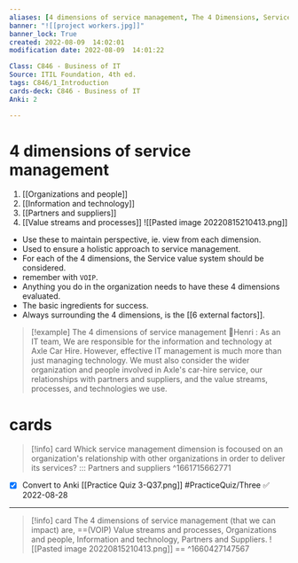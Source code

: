 ```yaml
---
aliases: [4 dimensions of service management, The 4 Dimensions, Service Management System, VOIP, The four Dimensions of service management]
banner: "![[project workers.jpg]]"
banner_lock: True
created: 2022-08-09  14:02:01
modification date: 2022-08-09  14:01:22

Class: C846 - Business of IT
Source: ITIL Foundation, 4th ed.
tags: C846/1_Introduction
cards-deck: C846 - Business of IT
Anki: 2

---
```


# 4 dimensions of service management
1. [[Organizations and people]]
2. [[Information and technology]]
3. [[Partners and suppliers]]
4. [[Value streams and processes]]
![[Pasted image 20220815210413.png]]
- Use these to maintain perspective, ie. view from each dimension.
- Used to ensure a holistic approach to service management.
- For each of the 4 dimensions, the Service value system should be considered.
- remember with `VOIP`.
- Anything you do in the organization needs to have these 4 dimensions evaluated.
- The basic ingredients for success.
- Always surrounding the 4 dimensions, is the [[6 external factors]].
>[!example] The 4 dimensions of service management
>👨Henri : As an IT team, We are responsible for the information and technology at Axle Car Hire. However, effective IT management is much more than just managing technology. We must also consider the wider organization and people involved in Axle's car-hire service, our relationships with partners and suppliers, and the value streams, processes, and technologies we use.

# cards
>[!info] card
>Whick service management dimension is focoused on an organization's relationship with other organizations in order to deliver its services? ::: Partners and suppliers ^1661715662771
- [x] Convert to Anki [[Practice Quiz 3-Q37.png]] #PracticeQuiz/Three ✅ 2022-08-28
---
>[!info] card
>The 4 dimensions of service management (that we can impact) are, ==(VOIP) Value streams and processes, Organizations and people, Information and technology, Partners and Suppliers.
> ![[Pasted image 20220815210413.png]] ==
^1660427147567

